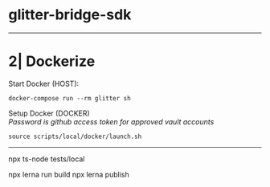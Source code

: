 # glitter-bridge-sdk


-----------------------------------------------------------------------------
# 2| Dockerize

Start Docker (HOST):
```
docker-compose run --rm glitter sh
```

Setup Docker (DOCKER)  
*Password is github access token for approved vault accounts*
```
source scripts/local/docker/launch.sh
```

-----------------------------------------------------------------------------

npx ts-node tests/local







npx lerna run build
npx lerna publish  